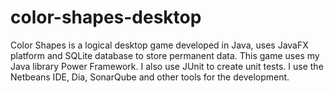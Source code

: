 # color-shapes-desktop

Color Shapes is a logical desktop game developed in Java, uses JavaFX platform and SQLite database to store permanent data. This game uses my Java library Power Framework. I also use JUnit to create unit tests. I use the Netbeans IDE, Dia, SonarQube and other tools for the development. 
